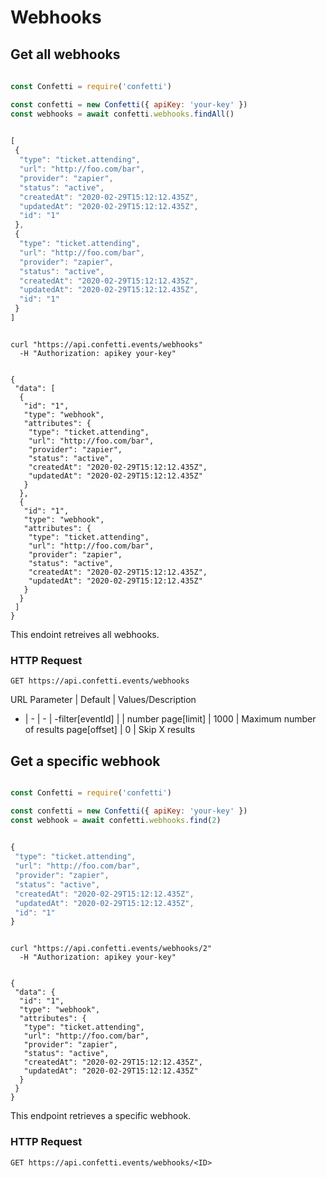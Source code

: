 # Webhooks
## Get all webhooks

  ```javascript
        
const Confetti = require('confetti')

const confetti = new Confetti({ apiKey: 'your-key' })
const webhooks = await confetti.webhooks.findAll()
        
```
```javascript
[
 {
  "type": "ticket.attending",
  "url": "http://foo.com/bar",
  "provider": "zapier",
  "status": "active",
  "createdAt": "2020-02-29T15:12:12.435Z",
  "updatedAt": "2020-02-29T15:12:12.435Z",
  "id": "1"
 },
 {
  "type": "ticket.attending",
  "url": "http://foo.com/bar",
  "provider": "zapier",
  "status": "active",
  "createdAt": "2020-02-29T15:12:12.435Z",
  "updatedAt": "2020-02-29T15:12:12.435Z",
  "id": "1"
 }
]
```


```shell

curl "https://api.confetti.events/webhooks"
  -H "Authorization: apikey your-key"
        
```
```shell
{
 "data": [
  {
   "id": "1",
   "type": "webhook",
   "attributes": {
    "type": "ticket.attending",
    "url": "http://foo.com/bar",
    "provider": "zapier",
    "status": "active",
    "createdAt": "2020-02-29T15:12:12.435Z",
    "updatedAt": "2020-02-29T15:12:12.435Z"
   }
  },
  {
   "id": "1",
   "type": "webhook",
   "attributes": {
    "type": "ticket.attending",
    "url": "http://foo.com/bar",
    "provider": "zapier",
    "status": "active",
    "createdAt": "2020-02-29T15:12:12.435Z",
    "updatedAt": "2020-02-29T15:12:12.435Z"
   }
  }
 ]
}
```
This endoint retreives all webhooks.
### HTTP Request
`GET https://api.confetti.events/webhooks`

URL Parameter | Default | Values/Description
- | - | - | -filter[eventId] |  | number 
page[limit] | 1000 | Maximum number of results
page[offset] | 0 | Skip X results


## Get a specific webhook
```javascript

const Confetti = require('confetti')

const confetti = new Confetti({ apiKey: 'your-key' })
const webhook = await confetti.webhooks.find(2)
        
```
```javascript
{
 "type": "ticket.attending",
 "url": "http://foo.com/bar",
 "provider": "zapier",
 "status": "active",
 "createdAt": "2020-02-29T15:12:12.435Z",
 "updatedAt": "2020-02-29T15:12:12.435Z",
 "id": "1"
}
```

```shell

curl "https://api.confetti.events/webhooks/2"
  -H "Authorization: apikey your-key"
        
```
```shell
{
 "data": {
  "id": "1",
  "type": "webhook",
  "attributes": {
   "type": "ticket.attending",
   "url": "http://foo.com/bar",
   "provider": "zapier",
   "status": "active",
   "createdAt": "2020-02-29T15:12:12.435Z",
   "updatedAt": "2020-02-29T15:12:12.435Z"
  }
 }
}
```

This endpoint retrieves a specific webhook.

### HTTP Request
`GET https://api.confetti.events/webhooks/<ID>`

  
